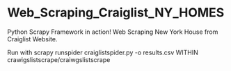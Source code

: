 # Web_Scraping_Craiglist_NY_HOMES
Python Scrapy Framework in action! Web Scraping New York House from Craiglist Website.

Run with scrapy runspider craiglistspider.py -o results.csv WITHIN crawigslistscrape/craiwgslistscrape
